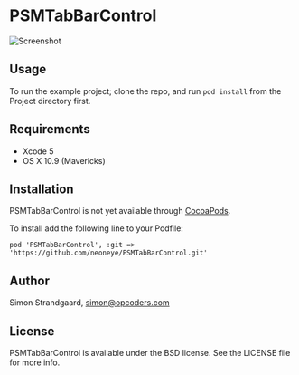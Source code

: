 # PSMTabBarControl

![Screenshot](https://raw.github.com/neoneye/PSMTabBarControl/master/Documents/screenshot1.png)

## Usage

To run the example project; clone the repo, and run `pod install` from the Project directory first.

## Requirements

- Xcode 5
- OS X 10.9 (Mavericks)


## Installation

PSMTabBarControl is not yet available through [CocoaPods](http://cocoapods.org).

To install add the following line to your Podfile:

    pod 'PSMTabBarControl', :git => 'https://github.com/neoneye/PSMTabBarControl.git'

## Author

Simon Strandgaard, simon@opcoders.com

## License

PSMTabBarControl is available under the BSD license. See the LICENSE file for more info.

